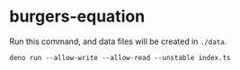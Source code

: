 # burgers-equation
Run this command, and data files will be created in `./data`.
```
deno run --allow-write --allow-read --unstable index.ts
```
